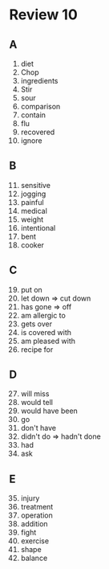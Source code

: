 # Review 10

## A
1. diet
2. Chop
3. ingredients
4. Stir
5. sour
6. comparison
7. contain
8. flu
9. recovered
10. ignore

## B
11. sensitive
12. jogging
13. painful
14. medical
15. weight
16. intentional
17. bent
18. cooker

## C
19. put on
20. let down => cut down
21. has gone => off
22. am allergic to
23. gets over
24. is covered with
25. am pleased with
26. recipe for

## D
27. will miss
28. would tell
29. would have been
30. go
31. don't have
32. didn't do => hadn't done
33. had
34. ask

## E
35. injury
36. treatment
37. operation
38. addition
39. fight
40. exercise
41. shape
42. balance